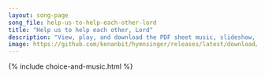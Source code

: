 ```yaml
---
layout: song-page
song_file: help-us-to-help-each-other-lord
title: "Help us to help each other, Lord"
description: "View, play, and download the PDF sheet music, slideshow, and audio. Lyrics: Help us to help each other, Lord, each other's cross to bear, let all their friendly aid afford, and feel another's care.  Up into thee, our living he... english christian 4part"
image: https://github.com/kenanbit/hymnsinger/releases/latest/download/help-us-to-help-each-other-lord-trad.png
---
```


{% include choice-and-music.html %}